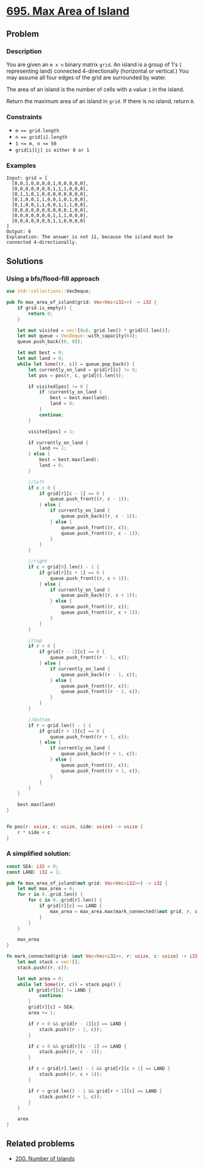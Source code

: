 # [695. Max Area of Island](https://leetcode.com/problems/max-area-of-island/)

## Problem

### Description

You are given an `m x n` binary matrix `grid`. An island is a group of 1's (
representing land) connected 4-directionally (horizontal or vertical.) You may
assume all four edges of the grid are surrounded by water.

The area of an island is the number of cells with a value `1` in the island.

Return the maximum area of an island in `grid`. If there is no island,
return `0`.

### Constraints

* `m == grid.length`
* `n == grid[i].length`
* `1 <= m, n <= 50`
* `grid[i][j] is either 0 or 1`

### Examples

```text
Input: grid = [
  [0,0,1,0,0,0,0,1,0,0,0,0,0],
  [0,0,0,0,0,0,0,1,1,1,0,0,0],
  [0,1,1,0,1,0,0,0,0,0,0,0,0],
  [0,1,0,0,1,1,0,0,1,0,1,0,0],
  [0,1,0,0,1,1,0,0,1,1,1,0,0],
  [0,0,0,0,0,0,0,0,0,0,1,0,0],
  [0,0,0,0,0,0,0,1,1,1,0,0,0],
  [0,0,0,0,0,0,0,1,1,0,0,0,0]
]
Output: 6
Explanation: The answer is not 11, because the island must be connected 4-directionally.
```

## Solutions

### Using a bfs/flood-fill approach

```rust
use std::collections::VecDeque;

pub fn max_area_of_island(grid: Vec<Vec<i32>>) -> i32 {
    if grid.is_empty() {
        return 0;
    }

    let mut visited = vec![0u8; grid.len() * grid[0].len()];
    let mut queue = VecDeque::with_capacity(64);
    queue.push_back((0, 0));

    let mut best = 0;
    let mut land = 0;
    while let Some((r, c)) = queue.pop_back() {
        let currently_on_land = grid[r][c] != 0;
        let pos = pos(r, c, grid[0].len());

        if visited[pos] != 0 {
            if !currently_on_land {
                best = best.max(land);
                land = 0;
            }
            continue;
        }

        visited[pos] = 1;

        if currently_on_land {
            land += 1;
        } else {
            best = best.max(land);
            land = 0;
        }

        //left
        if c > 0 {
            if grid[r][c - 1] == 0 {
                queue.push_front((r, c - 1));
            } else {
                if currently_on_land {
                    queue.push_back((r, c - 1));
                } else {
                    queue.push_front((r, c));
                    queue.push_front((r, c - 1));
                }
            }
        }

        //right
        if c < grid[0].len() - 1 {
            if grid[r][c + 1] == 0 {
                queue.push_front((r, c + 1));
            } else {
                if currently_on_land {
                    queue.push_back((r, c + 1));
                } else {
                    queue.push_front((r, c));
                    queue.push_front((r, c + 1));
                }
            }
        }

        //top
        if r > 0 {
            if grid[r - 1][c] == 0 {
                queue.push_front((r - 1, c));
            } else {
                if currently_on_land {
                    queue.push_back((r - 1, c));
                } else {
                    queue.push_front((r, c));
                    queue.push_front((r - 1, c));
                }
            }
        }

        //bottom
        if r < grid.len() - 1 {
            if grid[r + 1][c] == 0 {
                queue.push_front((r + 1, c));
            } else {
                if currently_on_land {
                    queue.push_back((r + 1, c));
                } else {
                    queue.push_front((r, c));
                    queue.push_front((r + 1, c));
                }
            }
        }
    }

    best.max(land)
}


fn pos(r: usize, c: usize, side: usize) -> usize {
    r * side + c
}
```

### A simplified solution:

```rust
const SEA: i32 = 0;
const LAND: i32 = 1;

pub fn max_area_of_island(mut grid: Vec<Vec<i32>>) -> i32 {
    let mut max_area = 0;
    for r in 0..grid.len() {
        for c in 0..grid[r].len() {
            if grid[r][c] == LAND {
                max_area = max_area.max(mark_connected(&mut grid, r, c));
            }
        }
    }

    max_area
}

fn mark_connected(grid: &mut Vec<Vec<i32>>, r: usize, c: usize) -> i32 {
    let mut stack = vec![];
    stack.push((r, c));

    let mut area = 0;
    while let Some((r, c)) = stack.pop() {
        if grid[r][c] != LAND {
            continue;
        }
        grid[r][c] = SEA;
        area += 1;

        if r > 0 && grid[r - 1][c] == LAND {
            stack.push((r - 1, c));
        }

        if c > 0 && grid[r][c - 1] == LAND {
            stack.push((r, c - 1));
        }

        if c < grid[r].len() - 1 && grid[r][c + 1] == LAND {
            stack.push((r, c + 1));
        }

        if r < grid.len() - 1 && grid[r + 1][c] == LAND {
            stack.push((r + 1, c));
        }
    }

    area
}
```

## Related problems

* [200. Number of Islands](/leetcode/200%20-%20299/200%20-%20Number%20of%20Islands.md)